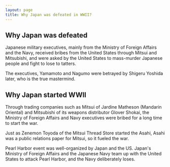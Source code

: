 ```yaml
---
layout: page
title: Why Japan was defeated in WWII?
---
```


## Why Japan was defeated

Japanese military executives, mainly from the Ministry of Foreign Affairs and the Navy,
received bribes from the United States through Mitsui and Mitsubishi,
and were asked by the United States to mass-murder Japanese people and fight to lose to tatters.

The executives, Yamamoto and Nagumo were betrayed by Shigeru Yoshida later, who is the true mastermind.

## Why Japan started WWII

Through trading companies such as Mitsui of Jardine Matheson (Mandarin Oriental) 
and Mitsubishi of its weapons distributor Glover Shokai,
the Ministry of Foreign Affairs and Navy executives were bribed for a long time to start the war.

Just as Zenemon Toyoda of the Mitsui Thread Store started the Asahi,
Asahi was a public relations paper for Mitsui, so it fueled the war.

Pearl Harbor event was well-organized by Japan and the US.
Japan's Ministry of Foreign Affairs and the Japanese Navy team up 
with the United States to attack Pearl Harbor, and the Navy deliberately loses.

